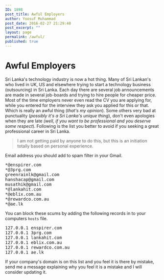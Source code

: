 ```yaml
---
ID: 1898
post_title: Awful Employers
author: Yoosuf Muhammad
post_date: 2016-02-27 21:29:40
post_excerpt: ""
layout: page
permalink: /awful/
published: true
---
```

# Awful Employers

Sri Lanka's technology industry is now a hot thing. Many of Sri Lankan's who lived in UK, US and elsewhere trying to start a technology business (outsourcing) in Sri Lanka. Each day there are several job announcements are made in several job-boards and trying to hire people for cheaper price. Most of the time employers never even read the CV you are applying for, while you entered for the interview they ask you applied for this or that. Which is really an awful thing (<i>that's my opinion</i>). Some others very bad at punctuality (<em>possibly it's a Sri Lanka's unique thing</em>), don't even apologies when they are late <em>(well, if you want to be professional and you deserve some respect</em>). Following is the list you better to avoid if you seeking a great professional career in Sri Lanka.
<blockquote>I am not getting paid by anyone to do this, but this is an initiation totally based on personal experience.</blockquote>
Email address you should add to spam filter in your Gmail.
<pre>*@enspirer.com
*@3prg.com
greenrainlk@gmail.com
hanshacap@gmail.com
musathik@gmail.com
*@lankahit.com
*@eblix.com.au
*@rewardco.com.au
*@ae.lk</pre>
You can block these scums by adding the following records in to your computers <code>hosts</code> file.
<pre>127.0.0.1 enspirer.com
127.0.0.1 3prg.com
127.0.0.1 lankahit.com
127.0.0.1 eblix.com.au
127.0.0.1 rewardco.com.au
127.0.0.1 ae.lk</pre>
If your company's domain is on this list and you feel it is there by mistake, send me a message explaining why you feel it is a mistake and I will consider updating it.